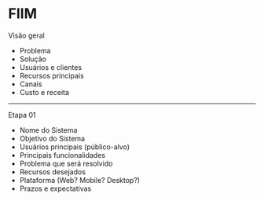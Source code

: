 # FIIM

Visão geral
- Problema
- Solução
- Usuários e clientes
- Recursos principais
- Canais
- Custo e receita
---
Etapa 01
- Nome do Sistema
- Objetivo do Sistema
- Usuários principais (público-alvo)
- Principais funcionalidades
- Problema que será resolvido
- Recursos desejados
- Plataforma (Web? Mobile? Desktop?)
- Prazos e expectativas